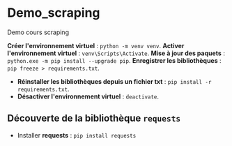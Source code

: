 # Demo_scraping
 Demo cours scraping

**Créer l'environnement virtuel** : `python -m venv venv`.
**Activer l'environnement virtuel** : `venv\Scripts\Activate`.
**Mise à jour des paquets** : `python.exe -m pip install --upgrade pip`.
**Enregistrer les bibliothèques** : `pip freeze > requirements.txt`.
- **Réinstaller les bibliothèques depuis un fichier txt** : `pip install -r requirements.txt`.
- **Désactiver l'environnement virtuel** : `deactivate`.

## Découverte de la bibliothèque `requests`

- Installer **requests** : `pip install requests`